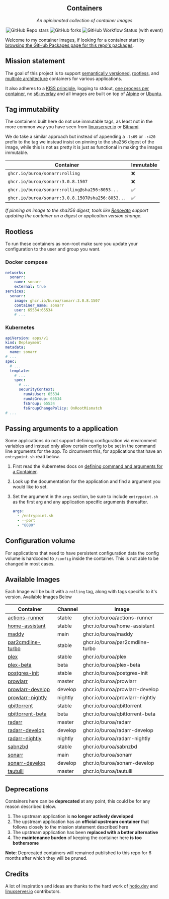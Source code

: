 <!---
NOTE: AUTO-GENERATED FILE
to edit this file, instead edit its template at: ./github/scripts/templates/README.md.j2
-->
<div align="center">


## Containers

_An opinionated collection of container images_

</div>

<div align="center">

![GitHub Repo stars](https://img.shields.io/github/stars/buroa/containers?style=for-the-badge)
![GitHub forks](https://img.shields.io/github/forks/buroa/containers?style=for-the-badge)
![GitHub Workflow Status (with event)](https://img.shields.io/github/actions/workflow/status/buroa/containers/release-scheduled.yaml?style=for-the-badge&label=Scheduled%20Release)

</div>

Welcome to my container images, if looking for a container start by [browsing the GitHub Packages page for this repo's packages](https://github.com/buroa?tab=packages&repo_name=containers).

## Mission statement

The goal of this project is to support [semantically versioned](https://semver.org/), [rootless](https://rootlesscontaine.rs/), and [multiple architecture](https://www.docker.com/blog/multi-arch-build-and-images-the-simple-way/) containers for various applications.

It also adheres to a [KISS principle](https://en.wikipedia.org/wiki/KISS_principle), logging to stdout, [one process per container](https://testdriven.io/tips/59de3279-4a2d-4556-9cd0-b444249ed31e/), no [s6-overlay](https://github.com/just-containers/s6-overlay) and all images are built on top of [Alpine](https://hub.docker.com/_/alpine) or [Ubuntu](https://hub.docker.com/_/ubuntu).

## Tag immutability

The containers built here do not use immutable tags, as least not in the more common way you have seen from [linuxserver.io](https://fleet.linuxserver.io/) or [Bitnami](https://bitnami.com/stacks/containers).

We do take a similar approach but instead of appending a `-ls69` or `-r420` prefix to the tag we instead insist on pinning to the sha256 digest of the image, while this is not as pretty it is just as functional in making the images immutable.

| Container                                          | Immutable |
|----------------------------------------------------|-----------|
| `ghcr.io/buroa/sonarr:rolling`                   | ❌         |
| `ghcr.io/buroa/sonarr:3.0.8.1507`                | ❌         |
| `ghcr.io/buroa/sonarr:rolling@sha256:8053...`    | ✅         |
| `ghcr.io/buroa/sonarr:3.0.8.1507@sha256:8053...` | ✅         |

_If pinning an image to the sha256 digest, tools like [Renovate](https://github.com/renovatebot/renovate) support updating the container on a digest or application version change._

## Rootless

To run these containers as non-root make sure you update your configuration to the user and group you want.

### Docker compose

```yaml
networks:
  sonarr:
    name: sonarr
    external: true
services:
  sonarr:
    image: ghcr.io/buroa/sonarr:3.0.8.1507
    container_name: sonarr
    user: 65534:65534
    # ...
```

### Kubernetes

```yaml
apiVersion: apps/v1
kind: Deployment
metadata:
  name: sonarr
# ...
spec:
  # ...
  template:
    # ...
    spec:
      # ...
      securityContext:
        runAsUser: 65534
        runAsGroup: 65534
        fsGroup: 65534
        fsGroupChangePolicy: OnRootMismatch
# ...
```

## Passing arguments to a application

Some applications do not support defining configuration via environment variables and instead only allow certain config to be set in the command line arguments for the app. To circumvent this, for applications that have an `entrypoint.sh` read below.

1. First read the Kubernetes docs on [defining command and arguments for a Container](https://kubernetes.io/docs/tasks/inject-data-application/define-command-argument-container/).
2. Look up the documentation for the application and find a argument you would like to set.
3. Set the argument in the `args` section, be sure to include `entrypoint.sh` as the first arg and any application specific arguments thereafter.

    ```yaml
    args:
      - /entrypoint.sh
      - --port
      - "8080"
    ```

## Configuration volume

For applications that need to have persistent configuration data the config volume is hardcoded to `/config` inside the container. This is not able to be changed in most cases.

## Available Images

Each Image will be built with a `rolling` tag, along with tags specific to it's version. Available Images Below

Container | Channel | Image
--- | --- | ---
[actions-runner](https://github.com/buroa/containers/pkgs/container/actions-runner) | stable | ghcr.io/buroa/actions-runner
[home-assistant](https://github.com/buroa/containers/pkgs/container/home-assistant) | stable | ghcr.io/buroa/home-assistant
[maddy](https://github.com/buroa/containers/pkgs/container/maddy) | main | ghcr.io/buroa/maddy
[par2cmdline-turbo](https://github.com/buroa/containers/pkgs/container/par2cmdline-turbo) | stable | ghcr.io/buroa/par2cmdline-turbo
[plex](https://github.com/buroa/containers/pkgs/container/plex) | stable | ghcr.io/buroa/plex
[plex-beta](https://github.com/buroa/containers/pkgs/container/plex-beta) | beta | ghcr.io/buroa/plex-beta
[postgres-init](https://github.com/buroa/containers/pkgs/container/postgres-init) | stable | ghcr.io/buroa/postgres-init
[prowlarr](https://github.com/buroa/containers/pkgs/container/prowlarr) | master | ghcr.io/buroa/prowlarr
[prowlarr-develop](https://github.com/buroa/containers/pkgs/container/prowlarr-develop) | develop | ghcr.io/buroa/prowlarr-develop
[prowlarr-nightly](https://github.com/buroa/containers/pkgs/container/prowlarr-nightly) | nightly | ghcr.io/buroa/prowlarr-nightly
[qbittorrent](https://github.com/buroa/containers/pkgs/container/qbittorrent) | stable | ghcr.io/buroa/qbittorrent
[qbittorrent-beta](https://github.com/buroa/containers/pkgs/container/qbittorrent-beta) | beta | ghcr.io/buroa/qbittorrent-beta
[radarr](https://github.com/buroa/containers/pkgs/container/radarr) | master | ghcr.io/buroa/radarr
[radarr-develop](https://github.com/buroa/containers/pkgs/container/radarr-develop) | develop | ghcr.io/buroa/radarr-develop
[radarr-nightly](https://github.com/buroa/containers/pkgs/container/radarr-nightly) | nightly | ghcr.io/buroa/radarr-nightly
[sabnzbd](https://github.com/buroa/containers/pkgs/container/sabnzbd) | stable | ghcr.io/buroa/sabnzbd
[sonarr](https://github.com/buroa/containers/pkgs/container/sonarr) | main | ghcr.io/buroa/sonarr
[sonarr-develop](https://github.com/buroa/containers/pkgs/container/sonarr-develop) | develop | ghcr.io/buroa/sonarr-develop
[tautulli](https://github.com/buroa/containers/pkgs/container/tautulli) | master | ghcr.io/buroa/tautulli


## Deprecations

Containers here can be **deprecated** at any point, this could be for any reason described below.

1. The upstream application is **no longer actively developed**
2. The upstream application has an **official upstream container** that follows closely to the mission statement described here
3. The upstream application has been **replaced with a better alternative**
4. The **maintenance burden** of keeping the container here **is too bothersome**

**Note**: Deprecated containers will remained published to this repo for 6 months after which they will be pruned.

## Credits

A lot of inspiration and ideas are thanks to the hard work of [hotio.dev](https://hotio.dev/) and [linuxserver.io](https://www.linuxserver.io/) contributors.